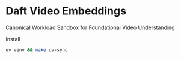 # Daft Video Embeddings

Canonical Workload Sandbox for Foundational Video Understanding


Install
```bash
uv venv && make uv-sync
```
